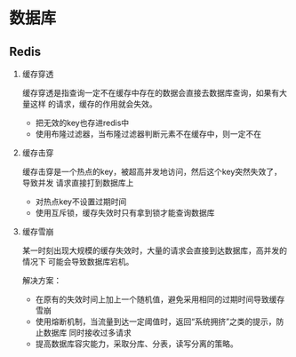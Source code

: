 # 数据库

## Redis

1. 缓存穿透

    缓存穿透是指查询一定不在缓存中存在的数据会直接去数据库查询，如果有大量这样
    的请求，缓存的作用就会失效。

    - 把无效的key也存进redis中
    - 使用布隆过滤器，当布隆过滤器判断元素不在缓存中，则一定不在

1. 缓存击穿

    缓存击穿是一个热点的key，被超高并发地访问，然后这个key突然失效了，导致并发
    请求直接打到数据库上

    - 对热点key不设置过期时间
    - 使用互斥锁，缓存失效时只有拿到锁才能查询数据库

1. 缓存雪崩

    某一时刻出现大规模的缓存失效时，大量的请求会直接到达数据库，高并发的情况下
    可能会导致数据库宕机。

    解决方案：

    - 在原有的失效时间上加上一个随机值，避免采用相同的过期时间导致缓存雪崩
    - 使用熔断机制，当流量到达一定阈值时，返回“系统拥挤”之类的提示，防止数据库
      同时接收过多请求
    - 提高数据库容灾能力，采取分库、分表，读写分离的策略。
